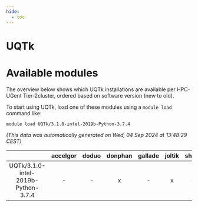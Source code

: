 ```yaml
---
hide:
  - toc
---
```


UQTk
====

# Available modules


The overview below shows which UQTk installations are available per HPC-UGent Tier-2cluster, ordered based on software version (new to old).

To start using UQTk, load one of these modules using a `module load` command like:

```shell
module load UQTk/3.1.0-intel-2019b-Python-3.7.4
```

*(This data was automatically generated on Wed, 04 Sep 2024 at 13:48:29 CEST)*  

| |accelgor|doduo|donphan|gallade|joltik|shinx|skitty|
| :---: | :---: | :---: | :---: | :---: | :---: | :---: | :---: |
|UQTk/3.1.0-intel-2019b-Python-3.7.4|-|-|x|-|x|-|x|

